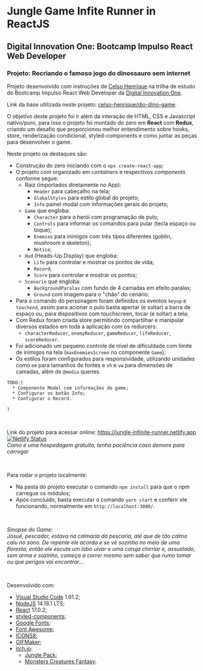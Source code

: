 # Jungle Game Infite Runner in ReactJS
## Digital Innovation One: Bootcamp Impulso React Web Developer
### Projeto: Recriando o famoso jogo do dinossauro sem internet

Projeto desenvolvido com instruções de [Celso Henrique](https://www.linkedin.com/in/devfrontend/) na trilha de estudo do Bootcamp Impulso React Web Developer da [Digital Innovation One](https://digitalinnovation.one/).

Link da base utilizada neste projeto: [celso-henrique/dio-dino-game](https://github.com/celso-henrique/dio-dino-game).

O objetivo deste projeto foi ir além da interação de HTML, CSS e Javascript nativo/puro, para isso o projeto foi montado do zero em **React** com **Redux**, criando um desafio que proporcionou melhor entendimento sobre hooks, store, renderização condicional, styled-components e como juntar as peças para desenvolver o game.

Neste projeto os destaques são:
* Construção do zero iniciando com o `npx create-react-app`;
* O projeto com organizado em *containers* e respectivos *components* conforme segue:
  * Raiz (importados diretamente no App):
    * `Header` para cabeçalho na tela;
    * `GlobalStyles` para estilo global do projeto;
    * `Info` painel modal com informações gerais do projeto;
  * `Game` que engloba:
    * `Character` para o herói com programação de pulo;
    * `Controls` para informar os comandos para pular (tecla espaço ou toque);
    * `Enemies` para inimigos com três tipos diferentes (goblin, mushroom e skeleton);
    * `Notice`;
  * `Hud` (Heads-Up Display) que engloba:
    * `Life` para controlar e mostrar os pontos de vida;
    * `Record`;
    * `Score` para controlar e mostrar os pontos;
  * `Scenario` que engloba:
    * `BackgroundParalax` com fundo de 4 camadas em efeito paralax;
    * `Ground` com imagem para o "chão" do cenário.
* Para o comando do personagem foram definidos os eventos `keyup` e `touchend`, assim para acionar o pulo basta apertar (e soltar) a barra de espaço ou, para dispositivos com touchscreen, tocar (e soltar) a tela;
* Com Redux foram criada store permitindo compartilhar e manipular diversos estados em toda a aplicação com os redurcers:
  * `characterReducer`, `enemyReducer`, `gameReducer`,  `lifeReducer`, `scoreReducer`.
* Foi adicionado um pequeno controle de nível de dificuldade com limite de inimigos na tela (`maxEnemiesScreen` no componente `Game`);
* Os estilos foram configurados para responsividade, utilizando unidades como `em` para tamanhos de fontes e `vh` e `vw` para dimensões de camadas, além de `@media` queries.

```
TODO:(
  * Componente Modal com informações do game;
  * Configurar os botão Info;
  * Configurar o Record.

)
```

&nbsp;

Link do projeto para acessar online: https://jungle-infinite-runner.netlify.app <br/>
[![Netlify Status](https://api.netlify.com/api/v1/badges/9b3537f4-890c-41ab-9c91-44ae3e1ff0d1/deploy-status)](https://app.netlify.com/sites/jungle-infinite-runner/deploys)<br/>
*Como é uma hospedagem gratuita, tenha paciência caso demore para carregar*

&nbsp;

Para rodar o projeto localmente:
* Na pasta do projeto executar o comando `npm install` para que o npm carregue os módulos;
* Após concluído, basta executar o comando `yarn start` e conferir ele funcionando, normalmente em `http://localhost:3000/`.

&nbsp;

*Sinopse do Game:*<br/>
*Josué, pescador, estava na calmaria da pescaria, até que de tão calmo caiu no sono. De repente ele acorda e se vê sozinho no meio de uma floresta, então ele escuta um lobo uivar e uma coruja chirriar e, assustado, sem arma e sozinho, começa a correr mesmo sem saber que rumo tomar ou que perigos vai encontrar...*

&nbsp;

Desenvolvido com:
* [Visual Studio Code](https://code.visualstudio.com/) 1.61.2;
* [NodeJS](https://nodejs.org/en/) 14.18.1 LTS;
* [React](https://reactjs.org/) 17.0.2;
* [styled-components](https://styled-components.com/);
* [Google Fonts](https://fonts.google.com/);
* [Font Awesome](https://fontawesome.com/);
* [ICONS8](https://icons8.com/);
* [GIFMaker](https://www.gifmaker.me/);
* [itch.io](https://itch.io/):
  * [Jungle Pack](https://jesse-m.itch.io/jungle-pack);
  * [Monsters Creatures Fantasy](https://luizmelo.itch.io/monsters-creatures-fantasy).